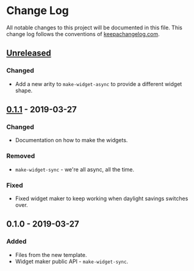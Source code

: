 # Change Log
All notable changes to this project will be documented in this file. This change log follows the conventions of [keepachangelog.com](http://keepachangelog.com/).

## [Unreleased]
### Changed
- Add a new arity to `make-widget-async` to provide a different widget shape.

## [0.1.1] - 2019-03-27
### Changed
- Documentation on how to make the widgets.

### Removed
- `make-widget-sync` - we're all async, all the time.

### Fixed
- Fixed widget maker to keep working when daylight savings switches over.

## 0.1.0 - 2019-03-27
### Added
- Files from the new template.
- Widget maker public API - `make-widget-sync`.

[Unreleased]: https://github.com/your-name/pegboard/compare/0.1.1...HEAD
[0.1.1]: https://github.com/your-name/pegboard/compare/0.1.0...0.1.1
